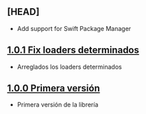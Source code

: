 ## [HEAD]

- Add support for Swift Package Manager

## [1.0.1 Fix loaders determinados](https://github.com/SDOSLabs/SDOSCustomLoader/tree/v1.0.0)

- Arreglados los loaders determinados

## [1.0.0 Primera versión](https://github.com/SDOSLabs/SDOSCustomLoader/tree/v1.0.0)

- Primera versión de la librería
